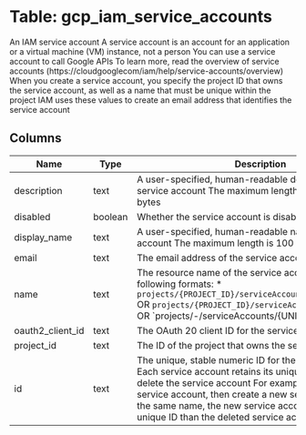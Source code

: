 
# Table: gcp_iam_service_accounts
An IAM service account A service account is an account for an application or a virtual machine (VM) instance, not a person You can use a service account to call Google APIs To learn more, read the overview of service accounts (https://cloudgooglecom/iam/help/service-accounts/overview) When you create a service account, you specify the project ID that owns the service account, as well as a name that must be unique within the project IAM uses these values to create an email address that identifies the service account
## Columns
| Name        | Type           | Description  |
| ------------- | ------------- | -----  |
|description|text|A user-specified, human-readable description of the service account The maximum length is 256 UTF-8 bytes|
|disabled|boolean|Whether the service account is disabled|
|display_name|text|A user-specified, human-readable name for the service account The maximum length is 100 UTF-8 bytes|
|email|text|The email address of the service account|
|name|text|The resource name of the service account In one of the following formats: * `projects/{PROJECT_ID}/serviceAccounts/{EMAIL_ADDRESS}` OR `projects/{PROJECT_ID}/serviceAccounts/{UNIQUE_ID}` OR `projects/-/serviceAccounts/{UNIQUE_ID}|
|oauth2_client_id|text|The OAuth 20 client ID for the service account|
|project_id|text|The ID of the project that owns the service account|
|id|text|The unique, stable numeric ID for the service account Each service account retains its unique ID even if you delete the service account For example, if you delete a service account, then create a new service account with the same name, the new service account has a different unique ID than the deleted service account|
